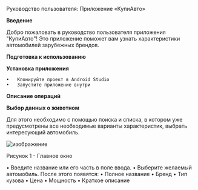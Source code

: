 Руководство пользователя: Приложение «КупиАвто»

**Введение**

Добро пожаловать в руководство пользователя приложения "КупиАвто"! Это приложение поможет вам узнать характеристики автомобилей зарубежных брендов.

**Подготовка к использованию**

  **Установка приложения**

    •	Клонируйте проект в Android Studio
    •	Запустите приложение внутри

**Описание операций**

  **Выбор данных о животном**

Для этого необходимо с помощью поиска и списка, в котором уже предусмотрены все необходимые варианты характеристик, выбрать интересующий автомобиль.
 
![изображение](https://github.com/ArtikDemonik/CarMobile/assets/61469976/563ebea7-c8b8-4976-9d0e-fa3350623b0b)

Рисунок 1 - Главное окно

•	Введите название или его часть в поле ввода.
•	Выберите желаемый автомобиль.
После этого появятся:
•	Полное название
•	Бренд
•	Тип кузова
•	Цена
•	Мощность
•	Краткое описание
